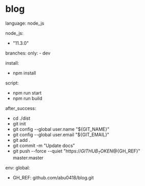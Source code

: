 # blog

language: node_js

node_js:
  - "11.3.0"

branches:
  only:
    - dev

install:
  - npm install

script:
  - npm run start
  - npm run build

after_success:
  - cd ./dist
  - git init
  - git config --global user.name "${GIT_NAME}"
  - git config --global user.email "${GIT_EMAIL}"
  - git add .
  - git commit -m "Update docs"
  - git push --force --quiet "https://${GITHUB_TOKEN}@${GH_REF}" master:master

env:
 global:
   - GH_REF: github.com/abu0418/blog.git